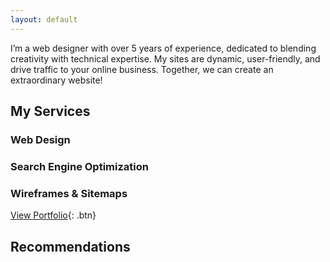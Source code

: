```yaml
---
layout: default
---
```


I’m a web designer with over 5 years of
experience, dedicated to blending
creativity with technical expertise. My sites are dynamic, user-friendly, and drive traffic to your online business. Together, we
can create an extraordinary website!


## My Services

### Web Design
### Search Engine Optimization
### Wireframes & Sitemaps 

[View Portfolio](./portfolio.html){: .btn}


## Recommendations









